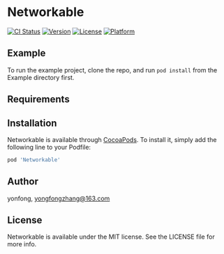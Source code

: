 # Networkable

[![CI Status](https://img.shields.io/travis/yonfong/Networkable.svg?style=flat)](https://travis-ci.org/yonfong/Networkable)
[![Version](https://img.shields.io/cocoapods/v/Networkable.svg?style=flat)](https://cocoapods.org/pods/Networkable)
[![License](https://img.shields.io/cocoapods/l/Networkable.svg?style=flat)](https://cocoapods.org/pods/Networkable)
[![Platform](https://img.shields.io/cocoapods/p/Networkable.svg?style=flat)](https://cocoapods.org/pods/Networkable)

## Example

To run the example project, clone the repo, and run `pod install` from the Example directory first.

## Requirements

## Installation

Networkable is available through [CocoaPods](https://cocoapods.org). To install
it, simply add the following line to your Podfile:

```ruby
pod 'Networkable'
```

## Author

yonfong, yongfongzhang@163.com

## License

Networkable is available under the MIT license. See the LICENSE file for more info.
